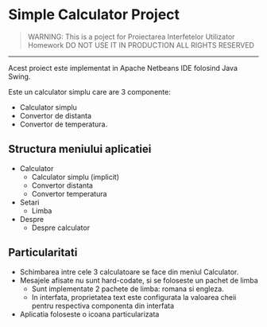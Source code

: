 # Simple Calculator Project

>WARNING: This is a poject for Proiectarea Interfetelor Utilizator Homework
>DO NOT USE IT IN PRODUCTION
>ALL RIGHTS RESERVED

---

Acest proiect este implementat in Apache Netbeans IDE folosind Java Swing.

Este un calculator simplu care are 3 componente:
- Calculator simplu
- Convertor de distanta
- Convertor de temperatura.

## Structura meniului aplicatiei
- Calculator
    - Calculator simplu (implicit)
    - Convertor distanta
    - Convertor temperatura
- Setari
    - Limba
- Despre
    - Despre calculator

## Particularitati
- Schimbarea intre cele 3 calculatoare se face din meniul Calculator.
- Mesajele afisate nu sunt hard-codate, si se foloseste un pachet de limba
    - Sunt implementate 2 pachete de limba: romana si engleza.
    - In interfata, proprietatea text este configurata la valoarea cheii pentru respectiva componenta din interfata
- Aplicatia foloseste o icoana particularizata


